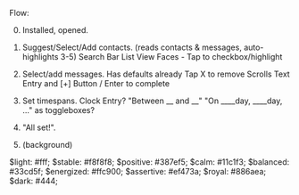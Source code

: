 Flow:

0. Installed, opened.

1. Suggest/Select/Add contacts.
	(reads contacts & messages, auto-highlights 3-5)
	Search Bar
	List View
	Faces - Tap to checkbox/highlight

2. Select/add messages.
	Has defaults already
	Tap X to remove
	Scrolls
	Text Entry and [+] Button / Enter to complete

3. Set timespans.
	Clock Entry?
	"Between __ and __"
	"On ____day, ____day, ..." as toggleboxes?

4. "All set!".
5. (background)

$light:     #fff;
$stable:    #f8f8f8;
$positive:  #387ef5;
$calm:      #11c1f3;
$balanced:  #33cd5f;
$energized: #ffc900;
$assertive: #ef473a;
$royal:     #886aea;
$dark:      #444;